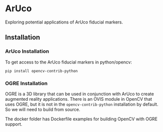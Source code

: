 # ArUco

Exploring potential applications of ArUco fiducial markers.

## Installation

### ArUco Installation

To get access to the ArUco fiducial markers in python/opencv:

```
pip install opencv-contrib-python
```

### OGRE Installation

OGRE is a 3D library that can be used in conjunction with ArUco to create augmented reality
applications.  There is an OVIS module in OpenCV that uses OGRE, but it is not in the
`opencv-contrib-python` installation by default.  So we will need to build from source.

The docker folder has Dockerfile examples for building OpenCV with OGRE support.
